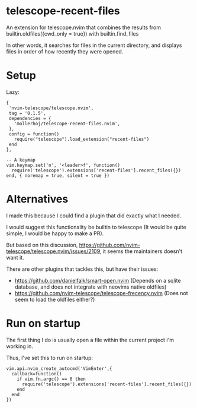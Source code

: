 # telescope-recent-files

An extension for telescope.nvim that combines the results from builtin.oldfiles({cwd_only = true}) with builtin.find_files

In other words, it searches for files in the current directory, and displays files in order of how recently they were opened.

# Setup

Lazy:
```
{
 'nvim-telescope/telescope.nvim',
 tag = '0.1.5',
 dependencies = {
   'mollerhoj/telescope-recent-files.nvim',
 },
 config = function()
   require("telescope").load_extension("recent-files")
 end
},

-- A keymap
vim.keymap.set('n', '<leader>f', function()
  require('telescope').extensions['recent-files'].recent_files({})
end, { noremap = true, silent = true })
```

# Alternatives

I made this because I could find a plugin that did exactly what I needed.

I would suggest this functionality be builtin to telescope (It would be quite simple, I would be happy to make a PR).

But based on this discussion, https://github.com/nvim-telescope/telescope.nvim/issues/2109, it seems the maintainers doesn't want it.

There are other plugins that tackles this, but have their issues:

- https://github.com/danielfalk/smart-open.nvim (Depends on a sqlite database, and does not integrate with neovims native oldfiles)
- https://github.com/nvim-telescope/telescope-frecency.nvim (Does not seem to load the oldfiles either?)

# Run on startup

The first thing I do is usually open a file within the current project I'm working in.

Thus, I've set this to run on startup:

```
vim.api.nvim_create_autocmd('VimEnter',{
  callback=function()
    if vim.fn.argc() == 0 then
      require('telescope').extensions['recent-files'].recent_files({})
    end
  end
})
```

